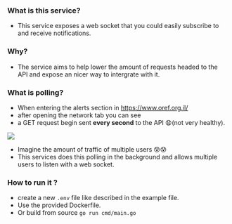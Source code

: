 ### What is this service?

* This service exposes a web socket that you could easily subscribe to 
and receive notifications.

### Why?
* The service aims to help lower the amount of requests headed to the API and expose an nicer way to intergrate with it.

### What is polling?

* When entering the alerts section in https://www.oref.org.il/ 
* after opening the network tab you can see
* a GET request begin sent **every second** to the API 😧(not very healthy). 

<img src="https://cdn.discordapp.com/attachments/950238983571513367/1005549165490749461/Screen_Shot_2022-08-06_at_21.52.26.png">

* Imagine the amount of traffic of multiple users 😰😰 
* This services does this polling in the background and allows multiple users to listen
with a web socket. 

### How to run it ?
* create a new `.env` file like described in the example file.
* Use the provided Dockerfile.
* Or build from source
`go run cmd/main.go`

